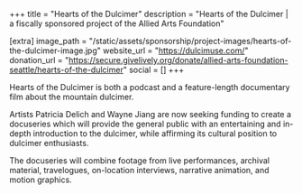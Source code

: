 +++
title = "Hearts of the Dulcimer"
description = "Hearts of the Dulcimer | a fiscally sponsored project of the Allied Arts Foundation"

[extra]
image_path = "/static/assets/sponsorship/project-images/hearts-of-the-dulcimer-image.jpg"
website_url = "https://dulcimuse.com/"
donation_url = "https://secure.givelively.org/donate/allied-arts-foundation-seattle/hearts-of-the-dulcimer"
social = []
+++

Hearts of the Dulcimer is both a podcast and a feature-length documentary film about the mountain dulcimer.

Artists Patricia Delich and Wayne Jiang are now seeking funding to create a docuseries which will provide the general public with an entertaining and in-depth introduction to the dulcimer, while affirming its cultural position to dulcimer enthusiasts.

The docuseries will combine footage from live performances, archival material, travelogues, on-location interviews, narrative animation, and motion graphics.
